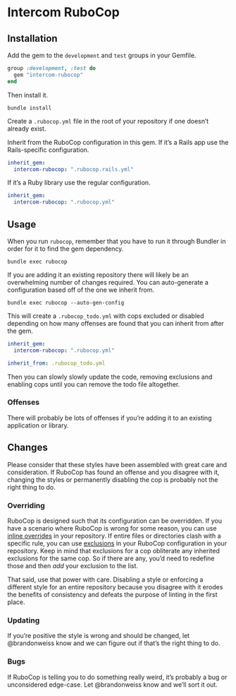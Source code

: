 # Intercom RuboCop

## Installation

Add the gem to the `development` and `test` groups in your Gemfile.

```ruby
group :development, :test do
  gem "intercom-rubocop"
end
```

Then install it.

```shell
bundle install
```

Create a `.rubocop.yml` file in the root of your repository if one doesn’t already exist.

Inherit from the RuboCop configuration in this gem. If it’s a Rails app use the Rails-specific configuration.

```yaml
inherit_gem:
  intercom-rubocop: ".rubocop.rails.yml"
```

If it’s a Ruby library use the regular configuration.

```yaml
inherit_gem:
  intercom-rubocop: ".rubocop.yml"
```

## Usage

When you run `rubocop`, remember that you have to run it through Bundler in order for it to find the gem dependency.

```shell
bundle exec rubocop
```

If you are adding it an existing repository there will likely be an overwhelming number of changes required. You can auto-generate a configuration based off of the one we inherit from.

```shell
bundle exec rubocop --auto-gen-config
```

This will create a `.rubocop_todo.yml` with cops excluded or disabled depending on how many offenses are found that you can inherit from after the gem.

```yaml
inherit_gem:
  intercom-rubocop: ".rubocop.yml"

inherit_from: .rubocop_todo.yml
```

Then you can slowly slowly update the code, removing exclusions and enabling cops until you can remove the todo file altogether.

### Offenses

There will probably be lots of offenses if you’re adding it to an existing application or library.

## Changes

Please consider that these styles have been assembled with great care and consideration. If RuboCop has found an offense and you disagree with it, changing the styles or permanently disabling the cop is probably not the right thing to do.

### Overriding

RuboCop is designed such that its configuration can be overridden. If you have a scenario where RuboCop is wrong for some reason, you can use [inline overrides](http://rubocop.readthedocs.io/en/latest/configuration/#includingexcluding-files#disabling-cops-within-source-code) in your repository. If entire files or directories clash with a specific rule, you can use [exclusions](http://rubocop.readthedocs.io/en/latest/configuration/#includingexcluding-files) in your RuboCop configuration in your repository. Keep in mind that exclusions for a cop obliterate any inherited exclusions for the same cop. So if there are any, you’d need to redefine those and then _add_ your exclusion to the list.

That said, use that power with care. Disabling a style or enforcing a different style for an entire repository because you disagree with it erodes the benefits of consistency and defeats the purpose of linting in the first place.

### Updating

If you’re positive the style is wrong and should be changed, let @brandonweiss know and we can figure out if that’s the right thing to do.

### Bugs

If RuboCop is telling you to do something really weird, it’s probably a bug or unconsidered edge-case. Let @brandonweiss know and we’ll sort it out.
